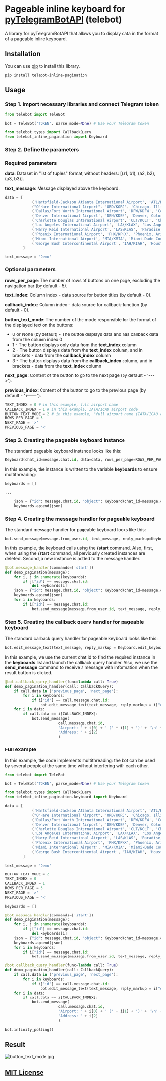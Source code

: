 # Pageable inline keyboard for [pyTelegramBotAPI](https://github.com/eternnoir/pyTelegramBotAPI/) (telebot)

A library for pyTelegramBotAPI that allows you to display data in the format of a pageable inline keyboard.

## Installation
You can use [pip](https://pip.pypa.io/en/stable/) to install this library.
```
pip install telebot-inline-pagination
```

## Usage
### Step 1. Import necessary libraries and connect Telegram token

```py
from telebot import TeleBot

bot = TeleBot('TOKEN', parse_mode=None) # Use your Telegram token

from telebot.types import CallbackQuery
from telebot_inline_pagination import Keyboard
```

### Step 2. Define the parameters

### Required parameters

**data**: Dataset in "list of tuples" format, without headers: [(a1, b1), (a2, b2), (a3, b3)].

**text_message**: Message displayed above the keyboard.

```py
data = [
            ('Hartsfield-Jackson Atlanta International Airport', 'ATL/KATL', 'Atlanta, Georgia, United States'),
            ("O'Hare International Airport", 'ORD/KORD', 'Chicago, Illinois, United States'),
            ('Dallas/Fort Worth International Airport', 'DFW/KDFW', 'Coppell, Euless, Grapevine, and Irving, Texas, United States'),
            ('Denver International Airport', 'DEN/KDEN', 'Denver, Colorado, United States'),
            ('Charlotte Douglas International Airport', 'CLT/KCLT', 'Charlotte, North Carolina, United States'),
            ('Los Angeles International Airport', 'LAX/KLAX', 'Los Angeles, California, United States'),
            ('Harry Reid International Airport', 'LAS/KLAS', 'Paradise, Nevada, United States'),
            ('Phoenix International Airport', 'PHX/KPHX', 'Phoenix, Arizona, United States'),
            ('Miami International Airport', 'MIA/KMIA', 'Miami-Dade County, Florida, United States'),
            ('George Bush Intercontinental Airport', 'IAH/KIAH', 'Houston, Texas, United States')
        ]

text_message = 'Demo'        
```

### Optional parameters

**rows_per_page**: The number of rows of buttons on one page, excluding the navigation bar (by default - 5).

**text_index**: Column index - data source for button titles (by default - 0).

**callback_index**: Column index - data source for callback-function (by default - 0).

**button_text_mode**: The number of the mode responsible for the format of the displayed text on the buttons:
* 0 or None (by default) - The button displays data and has callback data from the column index 0
* 1 - The button displays only data from the **text_index** column
* 2 - The button displays data from the **text_index** column, and in brackets - data from the **callback_index** column
* 3 - The button displays data from the **callback_index** column, and in brackets - data from the **text_index** column

**next_page**: Content of the button to go to the next page (by default - '--->').

**previous_index**: Content of the button to go to the previous page (by default - '<---').

```py
TEXT_INDEX = 0 # in this example, full airport name
CALLBACK_INDEX = 1 # in this example, IATA/ICAO airport code
BUTTON_TEXT_MODE = 2 # in this example, "full airport name (IATA/ICAO airport code)"
ROWS_PER_PAGE = 3
NEXT_PAGE = '>'
PREVIOUS_PAGE = '<'
```

### Step 3. Creating the pageable keyboard instance

The standard pageable keyboard instance looks like this:

```py
Keyboard(chat_id=message.chat.id, data=data, rows_per_page=ROWS_PER_PAGE, button_text_mode=BUTTON_TEXT_MODE, text_index=TEXT_INDEX, callback_index=CALLBACK_INDEX, next_page=NEXT_PAGE, previous_page=PREVIOUS_PAGE)
```

In this example, the instance is written to the variable **keyboards** to ensure multithreading:

```py
keyboards = []

...

    json = {"id": message.chat.id, "object": Keyboard(chat_id=message.chat.id, data=data, rows_per_page=rows_per_page, button_text_mode=button_text_mode, text_index=text_index, callback_index=callback_index)}
    keyboards.append(json)
```   

### Step 4. Creating the message handler for pageable keyboard

The standard message handler for pageable keyboard looks like this:

```py
bot.send_message(message.from_user.id, text_message, reply_markup=Keyboard.send_keyboard()
```

In this example, the keyboard calls using the **/start** command. Also, 
first, when using the **/start** command, all previously created instances are deleted. Second, a new instance is added to the message handler.

```py
@bot.message_handler(commands=['start'])
def demo_pagination(message):
    for i, j in enumerate(keyboards):
        if j["id"] == message.chat.id:
            del keyboards[i]    
    json = {"id": message.chat.id, "object": Keyboard(chat_id=message.chat.id, data=data, rows_per_page=ROWS_PER_PAGE, button_text_mode=BUTTON_TEXT_MODE, text_index=TEXT_INDEX, callback_index=CALLBACK_INDEX, next_page=NEXT_PAGE, previous_page=PREVIOUS_PAGE)}
    keyboards.append(json)
    for i in keyboards:
        if i["id"] == message.chat.id:
            bot.send_message(message.from_user.id, text_message, reply_markup=i["object"].send_keyboard())
```

### Step 5. Creating the callback query handler for pageable keyboard

The standard callback query handler for pageable keyboard looks like this:

```py
bot.edit_message_text(text_message, reply_markup = Keyboard.edit_keyboard(call), chat_id = call.message.chat.id, message_id = call.message.message_id)
```

In this example, we use the current chat id to find the required instance in the **keyboards** list and launch the callback query handler. Also, we use the **send_message** command to receive a message with information when the result button is clicked.

```py
@bot.callback_query_handler(func=lambda call: True)
def demo_pagination_handler(call: CallbackQuery):
    if call.data in ('previous_page', 'next_page'):
        for i in keyboards:
            if i["id"] == call.message.chat.id:
                bot.edit_message_text(text_message, reply_markup = i["object"].edit_keyboard(call), chat_id = call.message.chat.id, message_id = call.message.message_id)
    for i in data:
        if call.data == i[CALLBACK_INDEX]:
            bot.send_message(
                        call.message.chat.id,
                        'Airport: ' + i[0] + ' (' + i[1] + ')' + '\n' +
                        'Address: ' + i[2]
                        )
```

### Full example

In this example, the code implements multithreading: the bot can be used by several people at the same time without interfering with each other.

```py
from telebot import TeleBot

bot = TeleBot('TOKEN', parse_mode=None) # Use your Telegram token

from telebot.types import CallbackQuery
from telebot_inline_pagination.keyboard import Keyboard

data = [
            ('Hartsfield-Jackson Atlanta International Airport', 'ATL/KATL', 'Atlanta, Georgia, United States'),
            ("O'Hare International Airport", 'ORD/KORD', 'Chicago, Illinois, United States'),
            ('Dallas/Fort Worth International Airport', 'DFW/KDFW', 'Coppell, Euless, Grapevine, and Irving, Texas, United States'),
            ('Denver International Airport', 'DEN/KDEN', 'Denver, Colorado, United States'),
            ('Charlotte Douglas International Airport', 'CLT/KCLT', 'Charlotte, North Carolina, United States'),
            ('Los Angeles International Airport', 'LAX/KLAX', 'Los Angeles, California, United States'),
            ('Harry Reid International Airport', 'LAS/KLAS', 'Paradise, Nevada, United States'),
            ('Phoenix International Airport', 'PHX/KPHX', 'Phoenix, Arizona, United States'),
            ('Miami International Airport', 'MIA/KMIA', 'Miami-Dade County, Florida, United States'),
            ('George Bush Intercontinental Airport', 'IAH/KIAH', 'Houston, Texas, United States')
        ]

text_message = 'Demo'

BUTTON_TEXT_MODE = 2
TEXT_INDEX = 0
CALLBACK_INDEX = 1
ROWS_PER_PAGE = 3
NEXT_PAGE = '>'
PREVIOUS_PAGE = '<'

keyboards = []

@bot.message_handler(commands=['start'])
def demo_pagination(message):
    for i, j in enumerate(keyboards):
        if j["id"] == message.chat.id:
            del keyboards[i]
    json = {"id": message.chat.id, "object": Keyboard(chat_id=message.chat.id, data=data, rows_per_page=ROWS_PER_PAGE, button_text_mode=BUTTON_TEXT_MODE, text_index=TEXT_INDEX, callback_index=CALLBACK_INDEX, next_page=NEXT_PAGE, previous_page=PREVIOUS_PAGE)}
    keyboards.append(json)
    for i in keyboards:
        if i["id"] == message.chat.id:
            bot.send_message(message.from_user.id, text_message, reply_markup=i["object"].send_keyboard())

@bot.callback_query_handler(func=lambda call: True)
def demo_pagination_handler(call: CallbackQuery):
    if call.data in ('previous_page', 'next_page'):
        for i in keyboards:
            if i["id"] == call.message.chat.id:
                bot.edit_message_text(text_message, reply_markup = i["object"].edit_keyboard(call), chat_id = call.message.chat.id, message_id = call.message.message_id)
    for i in data:
        if call.data == i[CALLBACK_INDEX]:
            bot.send_message(
                        call.message.chat.id,
                        'Airport: ' + i[0] + ' (' + i[1] + ')' + '\n' +
                        'Address: ' + i[2]
                        )

bot.infinity_polling()
```

## Result

![button_text_mode.jpg](https://github.com/kremastra/telebot-inline-pagination/raw/main/img/button_text_mode.jpg)

## [MIT License](https://github.com/kremastra/telebot-inline-pagination/blob/main/LICENSE)